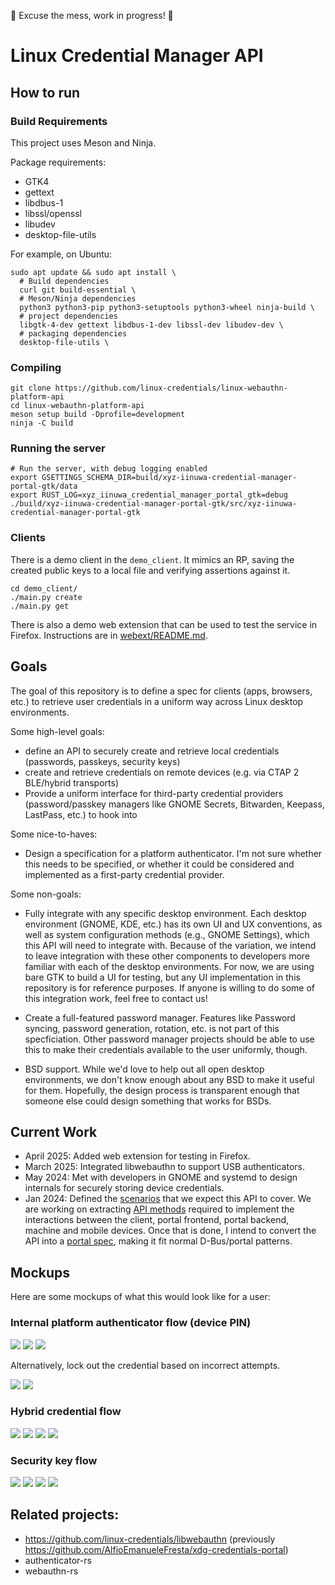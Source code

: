 🚧 Excuse the mess, work in progress! 🚧

# Linux Credential Manager API

## How to run

### Build Requirements

This project uses Meson and Ninja.

Package requirements:
 - GTK4
 - gettext
 - libdbus-1
 - libssl/openssl
 - libudev
 - desktop-file-utils

For example, on Ubuntu:
```shell
sudo apt update && sudo apt install \
  # Build dependencies
  curl git build-essential \
  # Meson/Ninja dependencies
  python3 python3-pip python3-setuptools python3-wheel ninja-build \
  # project dependencies
  libgtk-4-dev gettext libdbus-1-dev libssl-dev libudev-dev \
  # packaging dependencies
  desktop-file-utils \
```

### Compiling

```shell
git clone https://github.com/linux-credentials/linux-webauthn-platform-api
cd linux-webauthn-platform-api
meson setup build -Dprofile=development
ninja -C build
```

### Running the server

```shell
# Run the server, with debug logging enabled
export GSETTINGS_SCHEMA_DIR=build/xyz-iinuwa-credential-manager-portal-gtk/data
export RUST_LOG=xyz_iinuwa_credential_manager_portal_gtk=debug
./build/xyz-iinuwa-credential-manager-portal-gtk/src/xyz-iinuwa-credential-manager-portal-gtk
```

### Clients

There is a demo client in the `demo_client`. It mimics an RP, saving the created public keys to a local file and verifying assertions against it.

```shell
cd demo_client/
./main.py create
./main.py get
```

There is also a demo web extension that can be used to test the service in Firefox. Instructions are in [webext/README.md]().


## Goals

The goal of this repository is to define a spec for clients (apps, browsers,
etc.) to retrieve user credentials in a uniform way across Linux desktop
environments.

Some high-level goals:

- define an API to securely create and retrieve local credentials
  (passwords, passkeys, security keys)
- create and retrieve credentials on remote devices (e.g. via CTAP 2 BLE/hybrid
  transports)
- Provide a uniform interface for third-party credential providers
  (password/passkey managers like GNOME Secrets, Bitwarden, Keepass, LastPass,
  etc.) to hook into

Some nice-to-haves:
- Design a specification for a platform authenticator. I'm not sure whether this
needs to be specified, or whether it could be considered and implemented as a
first-party credential provider.

Some non-goals:

- Fully integrate with any specific desktop environment. Each desktop
environment (GNOME, KDE, etc.) has its own UI and UX conventions, as well as
system configuration methods (e.g., GNOME Settings), which this API will need to integrate with.
Because of the variation, we intend to leave integration with these other
components to developers more familiar with each of the desktop environments.
For now, we are using bare GTK to build a UI for testing, but any UI
implementation in this repository is for reference purposes. If anyone is willing to do some of this integration work, feel free to contact us!

- Create a full-featured password manager. Features like Password syncing,
password generation, rotation, etc. is not part of this specficiation. Other
password manager projects should be able to use this to make their credentials
available to the user uniformly, though.

- BSD support. While we'd love to help out all open desktop environments, we don't
know enough about any BSD to make it useful for them. Hopefully, the design
process is transparent enough that someone else could design something that
works for BSDs.

## Current Work

- April 2025: Added web extension for testing in Firefox.
- March 2025: Integrated libwebauthn to support USB authenticators.
- May 2024: Met with developers in GNOME and systemd to design internals for
  securely storing device credentials.
- Jan 2024: Defined the [scenarios](doc/scenarios.md) that we expect this
  API to cover. We are working on extracting [API methods](doc/api.md) required to
  implement the interactions between the client, portal frontend, portal backend,
  machine and mobile devices. Once that is done, I intend to convert the API into
  a [portal spec](doc/design-doc.md), making it fit normal D-Bus/portal patterns.

## Mockups

Here are some mockups of what this would look like for a user:

### Internal platform authenticator flow (device PIN)

![](images/register-start.png)
![](images/internal-pin-2.png)
![](images/end.png)

Alternatively, lock out the credential based on incorrect attempts.

![](images/internal-pin-3.png)
![](images/internal-pin-4.png)

### Hybrid credential flow

![](images/register-start.png)
![](images/qr-flow-2.png)
![](images/qr-flow-3.png)
![](images/end.png)

### Security key flow

![](images/register-start.png)
![](images/security-key-2.png)
![](images/security-key-3.png)
![](images/end.png)



## Related projects:
- https://github.com/linux-credentials/libwebauthn (previously https://github.com/AlfioEmanueleFresta/xdg-credentials-portal)
- authenticator-rs
- webauthn-rs
